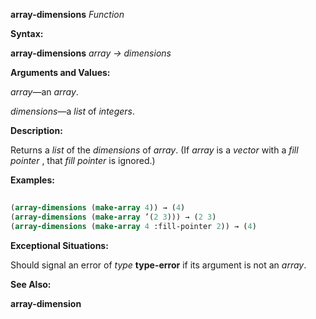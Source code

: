 **array-dimensions** *Function* 



**Syntax:** 



**array-dimensions** *array → dimensions* 



**Arguments and Values:** 



*array*—an *array*. 



*dimensions*—a *list* of *integers*. 



**Description:** 



Returns a *list* of the *dimensions* of *array*. (If *array* is a *vector* with a *fill pointer* , that *fill pointer* is ignored.) 



**Examples:**
```lisp
 
(array-dimensions (make-array 4)) → (4) 
(array-dimensions (make-array ’(2 3))) → (2 3) 
(array-dimensions (make-array 4 :fill-pointer 2)) → (4) 

```
**Exceptional Situations:** 



Should signal an error of *type* **type-error** if its argument is not an *array*. 



**See Also:** 



**array-dimension** 



